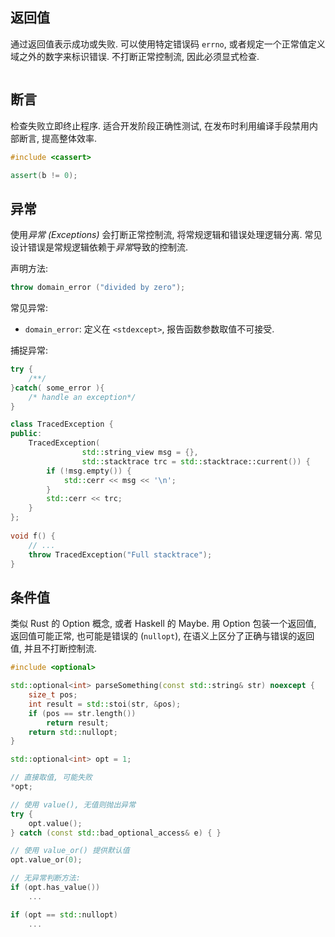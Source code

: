 ## 返回值

通过返回值表示成功或失败. 可以使用特定错误码 `errno`, 或者规定一个正常值定义域之外的数字来标识错误. 不打断正常控制流, 因此必须显式检查.

```c
```

## 断言

检查失败立即终止程序. 适合开发阶段正确性测试, 在发布时利用编译手段禁用内部断言, 提高整体效率. 

```cpp
#include <cassert>

assert(b != 0);
```

## 异常

使用*异常 (Exceptions)* 会打断正常控制流, 将常规逻辑和错误处理逻辑分离. 常见设计错误是常规逻辑依赖于*异常*导致的控制流.

声明方法: 
```cpp
throw domain_error ("divided by zero");
```

常见异常: 
- `domain_error`: 定义在 `<stdexcept>`, 报告函数参数取值不可接受.


捕捉异常:
```cpp
try {
	/**/
}catch( some_error ){
	/* handle an exception*/
}
```

```cpp
class TracedException {
public:
    TracedException(
                std::string_view msg = {},
                std::stacktrace trc = std::stacktrace::current()) {
        if (!msg.empty()) {
            std::cerr << msg << '\n';
        }
        std::cerr << trc;
    }
};
 
void f() {
    // ...
    throw TracedException("Full stacktrace");
}
```

## 条件值

类似 Rust 的 Option 概念, 或者 Haskell 的 Maybe. 用 Option 包装一个返回值, 返回值可能正常, 也可能是错误的 (`nullopt`), 在语义上区分了正确与错误的返回值, 并且不打断控制流.

```cpp
#include <optional>

std::optional<int> parseSomething(const std::string& str) noexcept {
	size_t pos;
	int result = std::stoi(str, &pos); 
	if (pos == str.length())
		return result;
	return std::nullopt;
}

std::optional<int> opt = 1;

// 直接取值, 可能失败
*opt;

// 使用 value(), 无值则抛出异常
try {
	opt.value();
} catch (const std::bad_optional_access& e) { }

// 使用 value_or() 提供默认值
opt.value_or(0);

// 无异常判断方法:
if (opt.has_value()) 
	...

if (opt == std::nullopt)
	...
```